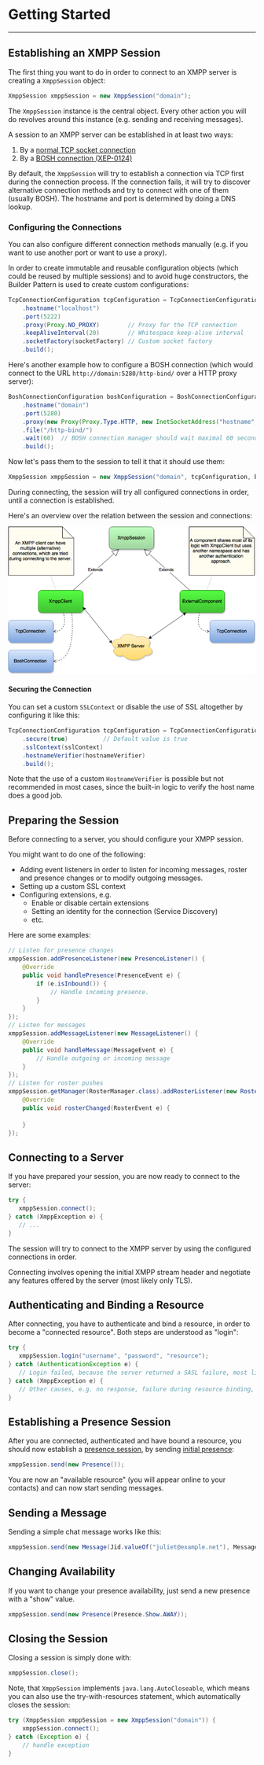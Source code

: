 # Getting Started
---

## Establishing an XMPP Session

The first thing you want to do in order to connect to an XMPP server is creating a `XmppSession` object:

```java
XmppSession xmppSession = new XmppSession("domain");
```

The `XmppSession` instance is the central object. Every other action you will do revolves around this instance (e.g. sending and receiving messages).

A session to an XMPP server can be established in at least two ways:

1. By a [normal TCP socket connection](http://xmpp.org/rfcs/rfc6120.html#tcp)
2. By a [BOSH connection (XEP-0124)](http://xmpp.org/extensions/xep-0124.html)

By default, the `XmppSession` will try to establish a connection via TCP first during the connection process.
If the connection fails, it will try to discover alternative connection methods and try to connect with one of them (usually BOSH).
The hostname and port is determined by doing a DNS lookup.

### Configuring the Connections

You can also configure different connection methods manually (e.g. if you want to use another port or want to use a proxy).

In order to create immutable and reusable configuration objects (which could be reused by multiple sessions) and to avoid huge constructors, the Builder Pattern is used to create custom configurations:

```java
TcpConnectionConfiguration tcpConfiguration = TcpConnectionConfiguration.builder()
    .hostname("localhost")
    .port(5222)
    .proxy(Proxy.NO_PROXY)        // Proxy for the TCP connection
    .keepAliveInterval(20)        // Whitespace keep-alive interval
    .socketFactory(socketFactory) // Custom socket factory
    .build();
```
Here's another example how to configure a BOSH connection (which would connect to the URL `http://domain:5280/http-bind/` over a HTTP proxy server):

```java
BoshConnectionConfiguration boshConfiguration = BoshConnectionConfiguration.builder()
    .hostname("domain")
    .port(5280)
    .proxy(new Proxy(Proxy.Type.HTTP, new InetSocketAddress("hostname", 3128)))
    .file("/http-bind/")
    .wait(60)  // BOSH connection manager should wait maximal 60 seconds before responding to a request.
    .build();
```

Now let's pass them to the session to tell it that it should use them:

```java
XmppSession xmppSession = new XmppSession("domain", tcpConfiguration, boshConfiguration);
```

During connecting, the session will try all configured connections in order, until a connection is established.

Here\'s an overview over the relation between the session and connections:

![Architecture](XmppSession.png)


#### Securing the Connection

You can set a custom `SSLContext` or disable the use of SSL altogether by configuring it like this:

```java
TcpConnectionConfiguration tcpConfiguration = TcpConnectionConfiguration.builder()
    .secure(true)          // Default value is true
    .sslContext(sslContext)
    .hostnameVerifier(hostnameVerifier)
    .build();
```

Note that the use of a custom `HostnameVerifier` is possible but not recommended in most cases, since the built-in logic to verify the host name does a good job.

## Preparing the Session

Before connecting to a server, you should configure your XMPP session.

You might want to do one of the following:

* Adding event listeners in order to listen for incoming messages, roster and presence changes or to modify outgoing messages.
* Setting up a custom SSL context
* Configuring extensions, e.g.
    * Enable or disable certain extensions
    * Setting an identity for the connection (Service Discovery)
    * etc.


Here are some examples:

```java
// Listen for presence changes
xmppSession.addPresenceListener(new PresenceListener() {
    @Override
    public void handlePresence(PresenceEvent e) {
        if (e.isInbound()) {
            // Handle incoming presence.
        }
    }
});
// Listen for messages
xmppSession.addMessageListener(new MessageListener() {
    @Override
    public void handleMessage(MessageEvent e) {
        // Handle outgoing or incoming message
    }
});
// Listen for roster pushes
xmppSession.getManager(RosterManager.class).addRosterListener(new RosterListener() {
    @Override
    public void rosterChanged(RosterEvent e) {

    }
});
```

## Connecting to a Server

If you have prepared your session, you are now ready to connect to the server:

```java
try {
   xmppSession.connect();
} catch (XmppException e) {
   // ...
}
```

The session will try to connect to the XMPP server by using the configured connections in order.

Connecting involves opening the initial XMPP stream header and negotiate any features offered by the server (most likely only TLS).


## Authenticating and Binding a Resource

After connecting, you have to authenticate and bind a resource, in order to become a \"connected resource\". Both steps are understood as \"login\":

```java
try {
   xmppSession.login("username", "password", "resource");
} catch (AuthenticationException e) {
   // Login failed, because the server returned a SASL failure, most likely due to wrong credentials.
} catch (XmppException e) {
   // Other causes, e.g. no response, failure during resource binding, etc.
}
```

## Establishing a Presence Session

After you are connected, authenticated and have bound a resource, you should now establish a [presence session](http://xmpp.org/rfcs/rfc6121.html#presence-fundamentals), by sending [initial presence](http://xmpp.org/rfcs/rfc6121.html#presence-initial):

```java
xmppSession.send(new Presence());
```

You are now an \"available resource\" (you will appear online to your contacts) and can now start sending messages.

## Sending a Message

Sending a simple chat message works like this:

```java
xmppSession.send(new Message(Jid.valueOf("juliet@example.net"), Message.Type.CHAT));
```

## Changing Availability

If you want to change your presence availability, just send a new presence with a \"show\" value.

```java
xmppSession.send(new Presence(Presence.Show.AWAY));
```

## Closing the Session

Closing a session is simply done with:

```java
xmppSession.close();
```

Note, that `XmppSession` implements `java.lang.AutoCloseable`, which means you can also use the try-with-resources statement, which automatically closes the session:

```java
try (XmppSession xmppSession = new XmppSession("domain")) {
    xmppSession.connect();
} catch (Exception e) {
    // handle exception
}
```
